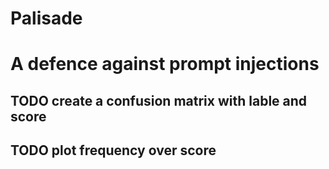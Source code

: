 # Palisade

# A defence against prompt injections

## TODO create a confusion matrix with lable and score

## TODO plot frequency over score

